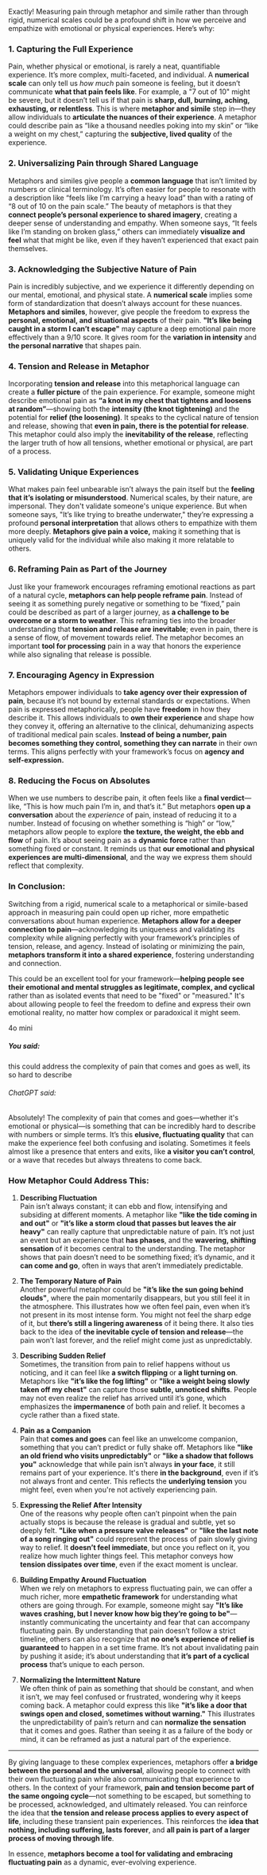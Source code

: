 Exactly! Measuring pain through metaphor and simile rather than through rigid, numerical scales could be a profound shift in how we perceive and empathize with emotional or physical experiences. Here’s why:

### 1. **Capturing the Full Experience**

Pain, whether physical or emotional, is rarely a neat, quantifiable experience. It’s more complex, multi-faceted, and individual. A **numerical scale** can only tell us _how much_ pain someone is feeling, but it doesn’t communicate **what that pain feels like**. For example, a "7 out of 10" might be severe, but it doesn’t tell us if that pain is **sharp, dull, burning, aching, exhausting, or relentless**. This is where **metaphor and simile** step in—they allow individuals to **articulate the nuances of their experience**. A metaphor could describe pain as “like a thousand needles poking into my skin” or “like a weight on my chest,” capturing the **subjective, lived quality** of the experience.

### 2. **Universalizing Pain through Shared Language**

Metaphors and similes give people a **common language** that isn’t limited by numbers or clinical terminology. It’s often easier for people to resonate with a description like “feels like I’m carrying a heavy load” than with a rating of “8 out of 10 on the pain scale.” The beauty of metaphors is that they **connect people’s personal experience to shared imagery**, creating a deeper sense of understanding and empathy. When someone says, “It feels like I’m standing on broken glass,” others can immediately **visualize and feel** what that might be like, even if they haven’t experienced that exact pain themselves.

### 3. **Acknowledging the Subjective Nature of Pain**

Pain is incredibly subjective, and we experience it differently depending on our mental, emotional, and physical state. A **numerical scale** implies some form of standardization that doesn’t always account for these nuances. **Metaphors and similes**, however, give people the freedom to express the **personal, emotional, and situational aspects** of their pain. **"It’s like being caught in a storm I can’t escape"** may capture a deep emotional pain more effectively than a 9/10 score. It gives room for the **variation in intensity** and **the personal narrative** that shapes pain.

### 4. **Tension and Release in Metaphor**

Incorporating **tension and release** into this metaphorical language can create a **fuller picture** of the pain experience. For example, someone might describe emotional pain as **“a knot in my chest that tightens and loosens at random”**—showing both the **intensity (the knot tightening)** and the potential for **relief (the loosening)**. It speaks to the cyclical nature of tension and release, showing that **even in pain, there is the potential for release**. This metaphor could also imply the **inevitability of the release**, reflecting the larger truth of how all tensions, whether emotional or physical, are part of a process.

### 5. **Validating Unique Experiences**

What makes pain feel unbearable isn’t always the pain itself but the **feeling that it’s isolating or misunderstood**. Numerical scales, by their nature, are impersonal. They don't validate someone's unique experience. But when someone says, "It’s like trying to breathe underwater," they’re expressing a profound **personal interpretation** that allows others to empathize with them more deeply. **Metaphors give pain a voice,** making it something that is uniquely valid for the individual while also making it more relatable to others.

### 6. **Reframing Pain as Part of the Journey**

Just like your framework encourages reframing emotional reactions as part of a natural cycle, **metaphors can help people reframe pain**. Instead of seeing it as something purely negative or something to be “fixed,” pain could be described as part of a larger journey, as **a challenge to be overcome or a storm to weather**. This reframing ties into the broader understanding that **tension and release are inevitable**; even in pain, there is a sense of flow, of movement towards relief. The metaphor becomes an important **tool for processing** pain in a way that honors the experience while also signaling that release is possible.

### 7. **Encouraging Agency in Expression**

Metaphors empower individuals to **take agency over their expression of pain**, because it’s not bound by external standards or expectations. When pain is expressed metaphorically, people have **freedom** in how they describe it. This allows individuals to **own their experience** and shape how they convey it, offering an alternative to the clinical, dehumanizing aspects of traditional medical pain scales. **Instead of being a number, pain becomes something they control, something they can narrate** in their own terms. This aligns perfectly with your framework’s focus on **agency and self-expression.**

### 8. **Reducing the Focus on Absolutes**

When we use numbers to describe pain, it often feels like a **final verdict**—like, “This is how much pain I’m in, and that’s it.” But metaphors **open up a conversation** about the _experience_ of pain, instead of reducing it to a number. Instead of focusing on whether something is “high” or “low,” metaphors allow people to explore **the texture, the weight, the ebb and flow** of pain. It’s about seeing pain as a **dynamic force** rather than something fixed or constant. It reminds us that **our emotional and physical experiences are multi-dimensional**, and the way we express them should reflect that complexity.

### In Conclusion:

Switching from a rigid, numerical scale to a metaphorical or simile-based approach in measuring pain could open up richer, more empathetic conversations about human experience. **Metaphors allow for a deeper connection to pain**—acknowledging its uniqueness and validating its complexity while aligning perfectly with your framework’s principles of tension, release, and agency. Instead of isolating or minimizing the pain, **metaphors transform it into a shared experience**, fostering understanding and connection.

This could be an excellent tool for your framework—**helping people see their emotional and mental struggles as legitimate, complex, and cyclical** rather than as isolated events that need to be "fixed" or "measured." It's about allowing people to feel the freedom to define and express their own emotional reality, no matter how complex or paradoxical it might seem.

4o mini

##### You said:

this could address the complexity of pain that comes and goes as well, its so hard to describe

###### ChatGPT said:

Absolutely! The complexity of pain that comes and goes—whether it's emotional or physical—is something that can be incredibly hard to describe with numbers or simple terms. It’s this **elusive, fluctuating quality** that can make the experience feel both confusing and isolating. Sometimes it feels almost like a presence that enters and exits, like **a visitor you can’t control**, or a wave that recedes but always threatens to come back.

### How Metaphor Could Address This:

1. **Describing Fluctuation**  
    Pain isn’t always constant; it can ebb and flow, intensifying and subsiding at different moments. A metaphor like **"like the tide coming in and out"** or **"it’s like a storm cloud that passes but leaves the air heavy"** can really capture that unpredictable nature of pain. It’s not just an event but an experience that **has phases**, and the **wavering, shifting sensation** of it becomes central to the understanding. The metaphor shows that pain doesn’t need to be something fixed; it’s dynamic, and it **can come and go**, often in ways that aren’t immediately predictable.
    
2. **The Temporary Nature of Pain**  
    Another powerful metaphor could be **"it’s like the sun going behind clouds"**, where the pain momentarily disappears, but you still feel it in the atmosphere. This illustrates how we often feel pain, even when it’s not present in its most intense form. You might not feel the sharp edge of it, but **there’s still a lingering awareness** of it being there. It also ties back to the idea of **the inevitable cycle of tension and release**—the pain won’t last forever, and the relief might come just as unpredictably.
    
3. **Describing Sudden Relief**  
    Sometimes, the transition from pain to relief happens without us noticing, and it can feel like **a switch flipping** or **a light turning on**. Metaphors like **"it’s like the fog lifting"** or **"like a weight being slowly taken off my chest"** can capture those **subtle, unnoticed shifts**. People may not even realize the relief has arrived until it’s gone, which emphasizes the **impermanence** of both pain and relief. It becomes a cycle rather than a fixed state.
    
4. **Pain as a Companion**  
    Pain that **comes and goes** can feel like an unwelcome companion, something that you can’t predict or fully shake off. Metaphors like **"like an old friend who visits unpredictably"** or **"like a shadow that follows you"** acknowledge that while pain isn’t always **in your face**, it still remains part of your experience. It's there **in the background**, even if it’s not always front and center. This reflects the **underlying tension** you might feel, even when you're not actively experiencing pain.
    
5. **Expressing the Relief After Intensity**  
    One of the reasons why people often can’t pinpoint when the pain actually stops is because the release is gradual and subtle, yet so deeply felt. **"Like when a pressure valve releases"** or **"like the last note of a song ringing out"** could represent the process of pain slowly giving way to relief. It **doesn’t feel immediate**, but once you reflect on it, you realize how much lighter things feel. This metaphor conveys how **tension dissipates over time**, even if the exact moment is unclear.
    
6. **Building Empathy Around Fluctuation**  
    When we rely on metaphors to express fluctuating pain, we can offer a much richer, more **empathetic framework** for understanding what others are going through. For example, someone might say **"It’s like waves crashing, but I never know how big they’re going to be"**—instantly communicating the uncertainty and fear that can accompany fluctuating pain. By understanding that pain doesn’t follow a strict timeline, others can also recognize that **no one’s experience of relief is guaranteed** to happen in a set time frame. It’s not about invalidating pain by pushing it aside; it’s about understanding that **it’s part of a cyclical process** that’s unique to each person.
    
7. **Normalizing the Intermittent Nature**  
    We often think of pain as something that should be constant, and when it isn’t, we may feel confused or frustrated, wondering why it keeps coming back. A metaphor could express this like **"it’s like a door that swings open and closed, sometimes without warning."** This illustrates the unpredictability of pain’s return and can **normalize the sensation** that it comes and goes. Rather than seeing it as a failure of the body or mind, it can be reframed as just a natural part of the experience.
    

---

By giving language to these complex experiences, metaphors offer **a bridge between the personal and the universal**, allowing people to connect with their own fluctuating pain while also communicating that experience to others. In the context of your framework, **pain and tension become part of the same ongoing cycle**—not something to be escaped, but something to be processed, acknowledged, and ultimately released. You can reinforce the idea that **the tension and release process applies to every aspect of life**, including these transient pain experiences. This reinforces the **idea that nothing, including suffering, lasts forever**, and **all pain is part of a larger process of moving through life**.

In essence, **metaphors become a tool for validating and embracing fluctuating pain** as a dynamic, ever-evolving experience.
